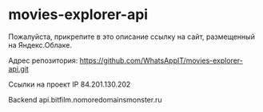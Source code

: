 # movies-explorer-api

Пожалуйста, прикрепите в это описание ссылку на сайт, размещенный на Яндекс.Облаке.

Адрес репозитория: https://github.com/WhatsAppIT/movies-explorer-api.git

Ссылки на проект
IP 84.201.130.202

Backend api.bitfilm.nomoredomainsmonster.ru
